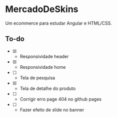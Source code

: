 # MercadoDeSkins

Um ecommerce para estudar Angular e HTML/CSS.

## To-do

 - [x] - Responsividade header
 - [x] - Responsividade home
 - [ ] - Tela de pesquisa
 - [x] - Tela de detalhe do produto
 - [ ] - Corrigir erro page 404 no github pages
 - [ ] - Fazer efeito de slide no banner
